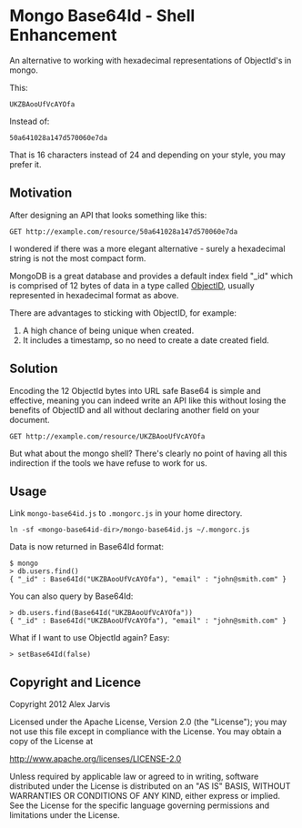 # Mongo Base64Id - Shell Enhancement

An alternative to working with hexadecimal representations of ObjectId's in mongo.

This:

    UKZBAooUfVcAYOfa

Instead of:

    50a641028a147d570060e7da

That is 16 characters instead of 24 and depending on your style, you may prefer it.

## Motivation

After designing an API that looks something like this:

    GET http://example.com/resource/50a641028a147d570060e7da

I wondered if there was a more elegant alternative - surely a hexadecimal string is not the most compact form.

MongoDB is a great database and provides a default index field "_id" which is comprised of 12 bytes of data in a type called [ObjectID](http://www.mongodb.org/display/DOCS/Object+IDs), usually represented in hexadecimal format as above.

There are advantages to sticking with ObjectID, for example:

1. A high chance of being unique when created.
2. It includes a timestamp, so no need to create a date created field.


## Solution

Encoding the 12 ObjectId bytes into URL safe Base64 is simple and effective, meaning you can indeed write an API like this without losing the benefits of ObjectID and all without declaring another field on your document.

    GET http://example.com/resource/UKZBAooUfVcAYOfa

But what about the mongo shell? There's clearly no point of having all this indirection if the tools we have refuse to work for us.

## Usage

Link ```mongo-base64id.js``` to ```.mongorc.js``` in your home directory.

    ln -sf <mongo-base64id-dir>/mongo-base64id.js ~/.mongorc.js

Data is now returned in Base64Id format:

    $ mongo
    > db.users.find()
    { "_id" : Base64Id("UKZBAooUfVcAYOfa"), "email" : "john@smith.com" }

You can also query by Base64Id:

    > db.users.find(Base64Id("UKZBAooUfVcAYOfa"))
    { "_id" : Base64Id("UKZBAooUfVcAYOfa"), "email" : "john@smith.com" }

What if I want to use ObjectId again? Easy:

    > setBase64Id(false)

## Copyright and Licence

Copyright 2012 Alex Jarvis

Licensed under the Apache License, Version 2.0 (the "License");
you may not use this file except in compliance with the License.
You may obtain a copy of the License at

   http://www.apache.org/licenses/LICENSE-2.0

Unless required by applicable law or agreed to in writing, software
distributed under the License is distributed on an "AS IS" BASIS,
WITHOUT WARRANTIES OR CONDITIONS OF ANY KIND, either express or implied.
See the License for the specific language governing permissions and
limitations under the License.